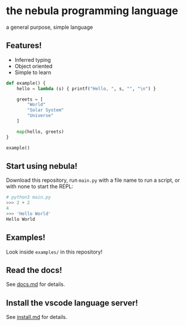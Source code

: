 # the nebula programming language
a general purpose, simple language

## Features!
- Inferred typing
- Object oriented
- Simple to learn

```python
def example() {
    hello = lambda (s) { printf("Hello, ", s, "", "\n") }

    greets = [
        "World"
        "Solar System"
        "Universe"
    ]

    map(hello, greets)
}

example()
```

## Start using nebula!
Download this repository, run `main.py` with a file name to run a script, or with none to start the REPL:
```python
# python3 main.py
>>> 2 + 2
4
>>> 'Hello World'
Hello World
``` 
## Examples!
Look inside `examples/` in this repository!

## Read the docs!
See [docs.md](doc/basics.md) for details.

## Install the vscode language server!
See [install.md](nebula-lsp/README.md) for details.